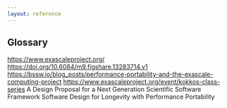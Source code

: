 ```yaml
---
layout: reference
---
```


## Glossary

https://www.exascaleproject.org/
https://doi.org/10.6084/m9.figshare.13283714.v1
https://bssw.io/blog_posts/performance-portability-and-the-exascale-computing-project
https://www.exascaleproject.org/event/kokkos-class-series
A Design Proposal for a Next Generation Scientific Software Framework
Software Design for Longevity with Performance Portability
